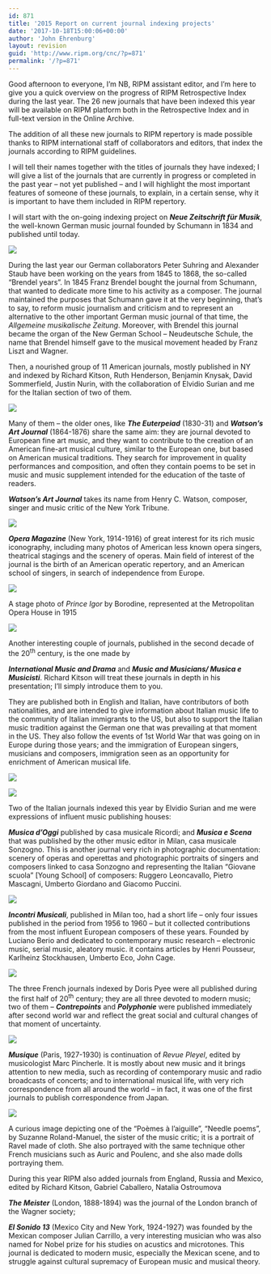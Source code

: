 ```yaml
---
id: 871
title: '2015 Report on current journal indexing projects'
date: '2017-10-18T15:00:06+00:00'
author: 'John Ehrenburg'
layout: revision
guid: 'http://www.ripm.org/cnc/?p=871'
permalink: '/?p=871'
---
```


Good afternoon to everyone, I’m NB, RIPM assistant editor, and I’m here to give you a quick overview on the progress of RIPM Retrospective Index during the last year. The 26 new journals that have been indexed this year will be available on RIPM platform both in the Retrospective Index and in full-text version in the Online Archive.

The addition of all these new journals to RIPM repertory is made possible thanks to RIPM international staff of collaborators and editors, that index the journals according to RIPM guidelines.

I will tell their names together with the titles of journals they have indexed; I will give a list of the journals that are currently in progress or completed in the past year – not yet published – and I will highlight the most important features of someone of these journals, to explain, in a certain sense, why it is important to have them included in RIPM repertory.

I will start with the on-going indexing project on  ***Neue Zeitschrift für Musik***, the well-known German music journal founded by Schumann in 1834 and published until today.

![](http://www.ripm.org/cnc/wp-content/uploads/2017/10/1-IAML-2015.jpg)

During the last year our German collaborators Peter Suhring and Alexander Staub have been working on the years from 1845 to 1868, the so-called “Brendel years”. In 1845 Franz Brendel bought the journal from Schumann, that wanted to dedicate more time to his activity as a composer. The journal maintained the purposes that Schumann gave it at the very beginning, that’s to say, to reform music journalism and criticism and to represent an alternative to the other important German music journal of that time, the *Allgemeine musikalische Zeitung*. Moreover, with Brendel this journal became the organ of the New German School – Neudeutsche Schule, the name that Brendel himself gave to the musical movement headed by Franz Liszt and Wagner.

Then, a nourished group of 11 American journals, mostly published in NY and indexed by Richard Kitson, Ruth Henderson, Benjamin Knysak, David Sommerfield, Justin Nurin, with the collaboration of Elvidio Surian and me for the Italian section of two of them.

![](http://www.ripm.org/cnc/wp-content/uploads/2017/10/2-IAML-2015.jpg)

Many of them – the older ones, like ***The Euterpeiad*** (1830-31) and ***Watson’s Art Journal*** (1864-1876) share the same aim: they are journal devoted to European fine art music, and they want to contribute to the creation of an American fine-art musical culture, similar to the European one, but based on American musical traditions. They search for improvement in quality performances and composition, and often they contain poems to be set in music and music supplement intended for the education of the taste of readers.

***Watson’s Art Journal*** takes its name from Henry C. Watson, composer, singer and music critic of the New York Tribune.

![](http://www.ripm.org/cnc/wp-content/uploads/2017/10/3-IAML-2015.jpg)

***Opera Magazine*** (New York, 1914-1916) of great interest for its rich music iconography, including many photos of American less known opera singers, theatrical stagings and the scenery of operas. Main field of interest of the journal is the birth of an American operatic repertory, and an American school of singers, in search of independence from Europe.

![](http://www.ripm.org/cnc/wp-content/uploads/2017/10/4-IAML-2015.jpg)

A stage photo of *Prince Igor* by Borodine, represented at the Metropolitan Opera House in 1915

![](http://www.ripm.org/cnc/wp-content/uploads/2017/10/5-IAML-2015.jpg)

Another interesting couple of journals, published in the second decade of the 20<sup>th</sup> century, is the one made by

***International Music and Drama*** and ***Music and Musicians/ Musica e Musicisti***. Richard Kitson will treat these journals in depth in his presentation; I’ll simply introduce them to you.

They are published both in English and Italian, have contributors of both nationalities, and are intended to give information about Italian music life to the community of Italian immigrants to the US, but also to support the Italian music tradition against the German one that was prevailing at that moment in the US. They also follow the events of 1st World War that was going on in Europe during those years; and the immigration of European singers, musicians and composers, immigration seen as an opportunity for enrichment of American musical life.

![](http://www.ripm.org/cnc/wp-content/uploads/2017/10/6-IAML-2015.jpg)

![](http://www.ripm.org/cnc/wp-content/uploads/2017/10/7-IAML-2015.jpg)

Two of the Italian journals indexed this year by Elvidio Surian and me were expressions of influent music publishing houses:

***Musica d’Oggi*** published by casa musicale Ricordi; and ***Musica e Scena*** that was published by the other music editor in Milan, casa musicale Sonzogno. This is another journal very rich in photographic documentation: scenery of operas and operettas and photographic portraits of singers and composers linked to casa Sonzogno and representing the Italian “Giovane scuola” \[Young School\] of composers: Ruggero Leoncavallo, Pietro Mascagni, Umberto Giordano and Giacomo Puccini.

![](http://www.ripm.org/cnc/wp-content/uploads/2017/10/8-IAML-2015.jpg)

***Incontri Musicali***, published in Milan too, had a short life – only four issues published in the period from 1956 to 1960 – but it collected contributions from the most influent European composers of these years. Founded by Luciano Berio and dedicated to contemporary music research – electronic music, serial music, aleatory music. it contains articles by Henri Pousseur, Karlheinz Stockhausen, Umberto Eco, John Cage.

![](http://www.ripm.org/cnc/wp-content/uploads/2017/10/9-IAML-2015.jpg)

The three French journals indexed by Doris Pyee were all published during the first half of 20<sup>th</sup> century; they are all three devoted to modern music; two of them – ***Contrepoints*** and ***Polyphonie*** were published immediately after second world war and reflect the great social and cultural changes of that moment of uncertainty.

![](http://www.ripm.org/cnc/wp-content/uploads/2017/10/10-IAML-2015.jpg)

***Musique*** (Paris, 1927-1930) is continuation of *Revue Pleyel*, edited by musicologist Marc Pincherle. It is mostly about new music and it brings attention to new media, such as recording of contemporary music and radio broadcasts of concerts; and to international musical life, with very rich correspondence from all around the world – in fact, it was one of the first journals to publish correspondence from Japan.

![](http://www.ripm.org/cnc/wp-content/uploads/2017/10/11-IAML-2015.jpg)

A curious image depicting one of the “Poèmes à l’aiguille”, “Needle poems”, by Suzanne Roland-Manuel, the sister of the music critic; it is a portrait of Ravel made of cloth. She also portrayed with the same technique other French musicians such as Auric and Poulenc, and she also made dolls portraying them.

During this year RIPM also added journals from England, Russia and Mexico, edited by Richard Kitson, Gabriel Caballero, Natalia Ostroumova

***The Meister*** (London, 1888-1894) was the journal of the London branch of the Wagner society;

***El Sonido 13*** (Mexico City and New York, 1924-1927) was founded by the Mexican composer Julian Carrillo, a very interesting musician who was also named for Nobel prize for his studies on acustics and microtones. This journal is dedicated to modern music, especially the Mexican scene, and to struggle against cultural supremacy of European music and musical theory.